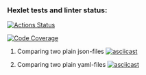 ### Hexlet tests and linter status:
[![Actions Status](https://github.com/HiyoriK/fullstack-javascript-project-46/actions/workflows/hexlet-check.yml/badge.svg)](https://github.com/HiyoriK/fullstack-javascript-project-46/actions)

[![Code Coverage](https://qlty.sh/badges/db3d1857-f506-4210-961f-22f5fead294c/test_coverage.svg)](https://qlty.sh/gh/HiyoriK/projects/fullstack-javascript-project-46)

1. Comparing two plain json-files
[![asciicast](https://asciinema.org/a/EwE4JFVjlBmP5olKSUV2d0LsH.svg)](https://asciinema.org/a/EwE4JFVjlBmP5olKSUV2d0LsH)

2. Comparing two plain yaml-files
[![asciicast](https://asciinema.org/a/DCHcU3G3TfhhhxvxdfahNFB4s.svg)](https://asciinema.org/a/DCHcU3G3TfhhhxvxdfahNFB4s)

